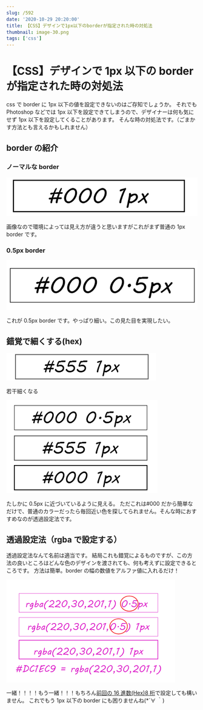 ```yaml
---
slug: /592
date: '2020-10-29 20:20:00'
title: 【CSS】デザインで1px以下のborderが指定された時の対処法
thumbnail: image-30.png
tags: ['css']
---
```


# 【CSS】デザインで 1px 以下の border が指定された時の対処法

css で border に 1px 以下の値を設定できないのはご存知でしょうか。
それでも Photoshop などでは 1px 以下を設定できてしまうので、デザイナーは何も気にせず 1px 以下を設定してくることがあります。
そんな時の対処法です。（ごまかす方法とも言えるかもしれません）

## border の紹介

### ノーマルな border

![image](../../../../images/2020/10/image-25.png)

画像なので環境によっては見え方が違うと思いますがこれがまず普通の 1px border です。

### 0.5px border

![image](../../../../images/2020/10/image-27.png)

これが 0.5px border です。やっぱり細い。この見た目を実現したい。

## 錯覚で細くする(hex)

![image](../../../../images/2020/10/image-28.png)

若干細くなる

![image](../../../../images/2020/10/image-29.png)

たしかに 0.5px に近づいているように見える。
ただこれは#000 だから簡単なだけで、普通のカラーだったら毎回近い色を探してられません。そんな時におすすめなのが透過設定法です。

## 透過設定法（rgba で設定する）

透過設定法なんて名前は適当です。
結局これも錯覚によるものですが、この方法の良いところはどんな色のデザインを渡されても、何も考えずに設定できるところです。
方法は簡単。border の幅の数値をアルファ値に入れるだけ！

![image](../../../../images/2020/10/image-30.png)

一緒！！！！もう一緒！！！もちろん[前回の 16 進数(Hex)8 桁](https://totolog34.com/444/)で設定しても構いません。
これでもう 1px 以下の border にも困りませんね(\*´∀ ｀)
